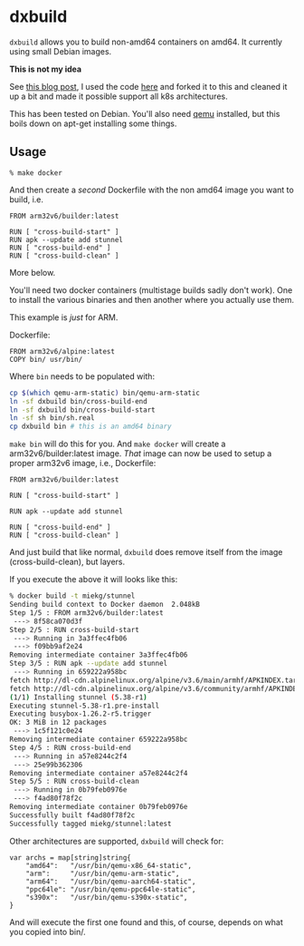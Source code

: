 # dxbuild

`dxbuild` allows you to build non-amd64 containers on amd64. It currently using small Debian images.

**This is not my idea**

See [this blog
post](https://resin.io/blog/building-arm-containers-on-any-x86-machine-even-dockerhub/), I used the
code [here](https://github.com/resin-io-projects/armv7hf-debian-qemu) and forked it to this and
cleaned it up a bit and made it possible support all k8s architectures.

This has been tested on Debian. You'll also need [qemu](https://wiki.debian.org/QemuUserEmulation)
installed, but this boils down on apt-get installing some things.

## Usage

~~~
% make docker
~~~
And then create a *second* Dockerfile with the non amd64 image you want to build, i.e.
~~~
FROM arm32v6/builder:latest

RUN [ "cross-build-start" ]
RUN apk --update add stunnel
RUN [ "cross-build-end" ]
RUN [ "cross-build-clean" ]
~~~

More below.

You'll need two docker containers (multistage builds sadly don't work). One to install the various
binaries and then another where you actually use them.

This example is *just* for ARM.

Dockerfile:
~~~
FROM arm32v6/alpine:latest
COPY bin/ usr/bin/
~~~

Where `bin` needs to be populated with:

~~~ sh
cp $(which qemu-arm-static) bin/qemu-arm-static
ln -sf dxbuild bin/cross-build-end
ln -sf dxbuild bin/cross-build-start
ln -sf sh bin/sh.real
cp dxbuild bin # this is an amd64 binary
~~~

`make bin` will do this for you. And `make docker` will create a arm32v6/builder:latest image.
*That* image can now be used to setup a proper arm32v6 image, i.e., Dockerfile:

~~~
FROM arm32v6/builder:latest

RUN [ "cross-build-start" ]

RUN apk --update add stunnel

RUN [ "cross-build-end" ]
RUN [ "cross-build-clean" ]
~~~

And just build that like normal, `dxbuild` does remove itself from the image (cross-build-clean),
but layers.

If you execute the above it will looks like this:

~~~ sh
% docker build -t miekg/stunnel
Sending build context to Docker daemon  2.048kB
Step 1/5 : FROM arm32v6/builder:latest
 ---> 8f58ca070d3f
Step 2/5 : RUN cross-build-start
 ---> Running in 3a3ffec4fb06
 ---> f09bb9af2e24
Removing intermediate container 3a3ffec4fb06
Step 3/5 : RUN apk --update add stunnel
 ---> Running in 659222a958bc
fetch http://dl-cdn.alpinelinux.org/alpine/v3.6/main/armhf/APKINDEX.tar.gz
fetch http://dl-cdn.alpinelinux.org/alpine/v3.6/community/armhf/APKINDEX.tar.gz
(1/1) Installing stunnel (5.38-r1)
Executing stunnel-5.38-r1.pre-install
Executing busybox-1.26.2-r5.trigger
OK: 3 MiB in 12 packages
 ---> 1c5f121c0e24
Removing intermediate container 659222a958bc
Step 4/5 : RUN cross-build-end
 ---> Running in a57e8244c2f4
 ---> 25e99b362306
Removing intermediate container a57e8244c2f4
Step 5/5 : RUN cross-build-clean
 ---> Running in 0b79feb0976e
 ---> f4ad80f78f2c
Removing intermediate container 0b79feb0976e
Successfully built f4ad80f78f2c
Successfully tagged miekg/stunnel:latest
~~~

Other architectures are supported, `dxbuild` will check for:

~~~ golang
var archs = map[string]string{
	"amd64":   "/usr/bin/qemu-x86_64-static",
	"arm":     "/usr/bin/qemu-arm-static",
	"arm64":   "/usr/bin/qemu-aarch64-static",
	"ppc64le": "/usr/bin/qemu-ppc64le-static",
	"s390x":   "/usr/bin/qemu-s390x-static",
}
~~~
And will execute the first one found and this, of course, depends on what you copied into bin/.
